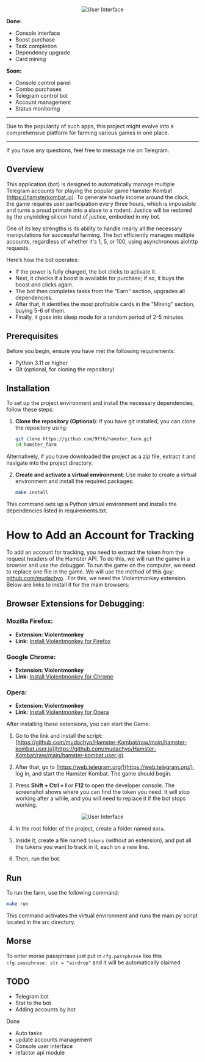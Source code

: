 
<p align="center">
  <img src="https://github.com/9ft6/hamster_farm/raw/media/pics/cui.png" alt="User Interface">
</p>

**Done:**
- Console interface
- Boost purchase
- Task completion
- Dependency upgrade
- Card mining

**Soon:**
- Console control panel
- Combo purchases
- Telegram control bot
- Account management
- Status monitoring

---

Due to the popularity of such apps, this project might evolve into a comprehensive platform for farming various games in one place.

---
If you have any questions, feel free to message me on Telegram.

## Overview
This application (bot) is designed to automatically manage multiple Telegram accounts for playing the popular game Hamster Kombat (https://hamsterkombat.io). To generate hourly income around the clock, the game requires user participation every three hours, which is impossible and turns a proud primate into a slave to a rodent. Justice will be restored by the unyielding silicon hand of justice, embodied in my bot.

One of its key strengths is its ability to handle nearly all the necessary manipulations for successful farming. The bot efficiently manages multiple accounts, regardless of whether it's 1, 5, or 100, using asynchronous aiohttp requests.

Here’s how the bot operates: 
- If the power is fully charged, the bot clicks to activate it. 
- Next, it checks if a boost is available for purchase; if so, it buys the boost and clicks again. 
- The bot then completes tasks from the "Earn" section, upgrades all dependencies.
- After that, it identifies the most profitable cards in the "Mining" section, buying 5-6 of them. 
- Finally, it goes into sleep mode for a random period of 2-5 minutes.

## Prerequisites
Before you begin, ensure you have met the following requirements:
- Python 3.11 or higher
- Git (optional, for cloning the repository)

## Installation
To set up the project environment and install the necessary dependencies, follow these steps:

1. **Clone the repository (Optional)**:
   If you have git installed, you can clone the repository using:
   ```bash
   git clone https://github.com/9ft6/hamster_farm.git
   cd hamster_farm
   ```
Alternatively, if you have downloaded the project as a zip file, extract it and navigate into the project directory.

2. **Create and activate a virtual environment**: 
   Use make to create a virtual environment and install the required packages:

    ```bash
    make install
    ```
This command sets up a Python virtual environment and installs the dependencies listed in requirements.txt.

# How to Add an Account for Tracking

To add an account for tracking, you need to extract the token from the request headers of the Hamster API. To do this, we will run the game in a browser and use the debugger. To run the game on the computer, we need to replace one file in the game. We will use the method of this guy: [github.com/mudachyo](https://github.com/mudachyo/Hamster-Kombat).. For this, we need the Violentmonkey extension. Below are links to install it for the main browsers:

## Browser Extensions for Debugging:

### Mozilla Firefox:

- **Extension: Violentmonkey**
- **Link:** [Install Violentmonkey for Firefox](https://addons.mozilla.org/en-US/firefox/addon/violentmonkey/)

### Google Chrome:

- **Extension: Violentmonkey**
- **Link:** [Install Violentmonkey for Chrome](https://chrome.google.com/webstore/detail/violentmonkey/jinjaccalgkegednnccohejagnlnfdag)

### Opera:

- **Extension: Violentmonkey**
- **Link:** [Install Violentmonkey for Opera](https://addons.opera.com/en/extensions/details/violentmonkey/)


After installing these extensions, you can start the Game:

1. Go to the link and install the script: [https://github.com/mudachyo/Hamster-Kombat/raw/main/hamster-kombat.user.js](https://github.com/mudachyo/Hamster-Kombat/raw/main/hamster-kombat.user.js).

2. After that, go to [https://web.telegram.org/](https://web.telegram.org/), log in, and start the Hamster Kombat. The game should begin.

3. Press **Shift + Ctrl + I** or **F12** to open the developer console. The screenshot shows where you can find the token you need. It will stop working after a while, and you will need to replace it if the bot stops working.

<p align="center">
  <img src="https://github.com/9ft6/hamster_farm/raw/media/pics/debugger.png" alt="User Interface">
</p>

4. In the root folder of the project, create a folder named `data`.

5. Inside it, create a file named `tokens` (without an extension), and put all the tokens you want to track in it, each on a new line.

6. Then, run the bot.

## Run
To run the farm, use the following command:

```bash
make run
```

This command activates the virtual environment and runs the main.py script located in the src directory.

## Morse
To enter morse passphrase just put in ```cfg.passphrase``` like this ```cfg.passphrase: str = "airdrop"``` and it will be automatically claimed

## TODO
- Telegram bot
- Stat to the bot
- Adding accounts by bot

Done
- Auto tasks
- update accounts management
- Console user interface
- refactor api module 
